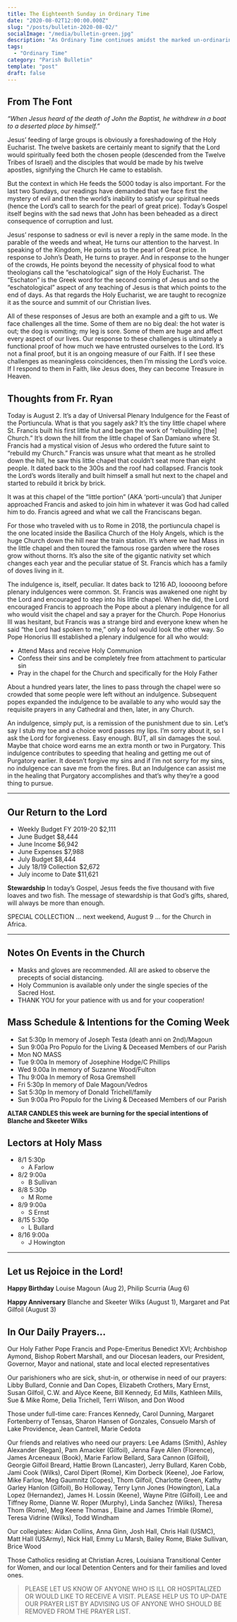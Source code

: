 ```yaml
---
title: The Eighteenth Sunday in Ordinary Time
date: "2020-08-02T12:00:00.000Z"
slug: "/posts/bulletin-2020-08-02/"
socialImage: "/media/bulletin-green.jpg"
description: "As Ordinary Time continues amidst the marked un-ordinariness of pandemic, Jesus reminds us of His supreme authority over the Earth and all of creation."
tags:
  - "Ordinary Time"
category: "Parish Bulletin"
template: "post"
draft: false
---
```


## From The Font


*“When Jesus heard of the death of John the Baptist, he withdrew in a boat to a deserted place by himself.”*

Jesus’ feeding of large groups is obviously a foreshadowing of the Holy Eucharist. The twelve baskets are certainly meant to signify that the Lord would spiritually feed both the chosen people (descended from the Twelve Tribes of Israel) and the disciples that would be made by his twelve apostles, signifying the Church He came to establish.

But the context in which He feeds the 5000 today is also important. For the last two Sundays, our readings have demanded that we face first the mystery of evil and then the world’s inability to satisfy our spiritual needs (hence the Lord’s call to search for the pearl of great price). Today’s Gospel itself begins with the sad news that John has been beheaded as a direct consequence of corruption and lust. 

Jesus’ response to sadness or evil is never a reply in the same mode. In the parable of the weeds and wheat, He turns our attention to the harvest. In speaking of the Kingdom, He points us to the pearl of Great price. In response to John’s Death, He turns to prayer. And in response to the hunger of the crowds, He points beyond the necessity of physical food to what theologians call the “eschatological” sign of the Holy Eucharist. The “Eschaton” is the Greek word for the second coming of Jesus and so the “eschatological” aspect of any teaching of Jesus is that which points to the end of days. As that regards the Holy Eucharist, we are taught to recognize it as the source and summit of our Christian lives.

All of these responses of Jesus are both an example and a gift to us. We face challenges all the time. Some of them are no big deal: the hot water is out; the dog is vomiting; my leg is sore. Some of them are huge and affect every aspect of our lives. Our response to these challenges is ultimately a functional proof of how much we have entrusted ourselves to the Lord. It’s not a final proof, but it is an ongoing measure of our Faith. If I see these challenges as meaningless coincidences, then I’m missing the Lord’s voice. If I respond to them in Faith, like Jesus does, they can become Treasure in Heaven.


## Thoughts from Fr. Ryan


Today is August 2. It’s a day of Universal Plenary Indulgence for the Feast of the Portiuncula. What is that you sagely ask? It’s the tiny little chapel where St. Francis built his first little hut and began the work of “rebuilding [the] Church.” It’s down the hill from the little chapel of San Damiano where St. Francis had a mystical vision of Jesus who ordered the future saint to “rebuild my Church.” Francis was unsure what that meant as he strolled down the hill, he saw this little chapel that couldn’t seat more than eight people. It dated back to the 300s and the roof had collapsed. Francis took the Lord’s words literally and built himself a small hut next to the chapel and started to rebuild it brick by brick. 

It was at this chapel of the “little portion” (AKA ‘porti-uncula’) that Juniper approached Francis and asked to join him in whatever it was God had called him to do. Francis agreed and what we call the Franciscans began.

For those who traveled with us to Rome in 2018, the portiuncula chapel is the one located inside the Basilica Church of the Holy Angels, which is the huge Church down the hill near the train station. It’s where we had Mass in the little chapel and then toured the famous rose garden where the roses grow without thorns. It’s also the site of the gigantic nativity set which changes each year and the peculiar statue of St. Francis which has a family of doves living in it. 

The indulgence is, itself, peculiar. It dates back to 1216 AD, looooong before plenary indulgences were common. St. Francis was awakened one night by the Lord and encouraged to step into his little chapel. When he did, the Lord encouraged Francis to approach the Pope about a plenary indulgence for all who would visit the chapel and say a prayer for the Church. Pope Honorius III was hesitant, but Francis was a strange bird and everyone knew when he said “the Lord had spoken to me,” only a fool would look the other way. So Pope Honorius III established a plenary indulgence for all who would:

* Attend Mass and receive Holy Communion
* Confess their sins and be completely free from attachment to particular sin
* Pray in the chapel for the Church and specifically for the Holy Father

About a hundred years later, the lines to pass through the chapel were so crowded that some people were left without an indulgence. Subsequent popes expanded the indulgence to be available to any who would say the requisite prayers in any Cathedral and then, later, in any Church. 

An indulgence, simply put, is a remission of the  punishment due to sin. Let’s say I stub my toe and a choice word passes my lips. I’m sorry about it, so I ask the Lord for forgiveness. Easy enough. BUT, all sin damages the soul. Maybe that choice word earns me an extra month or two in Purgatory. This indulgence contributes to speeding that healing and getting me out of Purgatory earlier. It doesn’t forgive my sins and if I’m not sorry for my sins, no indulgence can save me from the fires. But an Indulgence can assist me in the healing that Purgatory accomplishes and that’s why they’re a good thing to pursue. 


---

## Our Return to the Lord


* Weekly Budget FY 2019-20 $2,111
* June Budget $8,444
* June Income $6,942
* June Expenses $7,988
* July Budget $8,444
* July 18/19 Collection  $2,672
* July income to Date $11,621


**Stewardship** In today’s Gospel, Jesus feeds the five thousand with five loaves and two fish. The message of stewardship is that God’s gifts, shared, will always be more than enough.

SPECIAL COLLECTION … next weekend, August 9 … for the Church in Africa.

---

## Notes On Events in the Church
* Masks and gloves are recommended. All are asked to observe the precepts of social distancing. 
* Holy Communion is available only under the single species of the Sacred Host.
* THANK YOU for your patience with us and for your cooperation!


## Mass Schedule & Intentions for the Coming Week

* Sat	5:30p	In memory of Joseph Testa (death anni on 2nd)/Magoun
* Sun	9:00a	Pro Populo for the Living & Deceased Members of our Parish
* Mon	NO MASS 
* Tue	9:00a	In memory of Josephine Hodge/C Phillips
* Wed	9.00a	In memory of Suzanne Wood/Fulton
* Thu	9:00a	In memory of Rosa Gremshell
* Fri	5:30p	In memory of Dale Magoun/Vedros
* Sat	5:30p	In memory of Donald Trichell/family
* Sun	9:00a	Pro Populo for the Living & Deceased Members of our Parish


**ALTAR CANDLES this week are burning for the special intentions of Blanche and Skeeter Wilks**

## Lectors at Holy Mass


* 8/1 5:30p
	* A Farlow
* 8/2 9:00a
	* B Sullivan
* 8/8 5:30p
	* M  Rome
* 8/9 9:00a
	* S Ernst
* 8/15 5:30p
	* L Bullard
* 8/16 9:00a
	* J Howington

---

## Let us Rejoice in the Lord!

**Happy Birthday** Louise Magoun (Aug 2), Philip Scurria (Aug 6) 

**Happy Anniversary** Blanche and Skeeter Wilks (August 1), Margaret and Pat Gilfoil (August 3) 

## In Our Daily Prayers…

Our Holy Father Pope Francis and Pope-Emeritus Benedict XVI; Archbishop Aymond, Bishop Robert Marshall, and our Diocesan leaders, our President, Governor, Mayor and national, state and local elected representatives

Our parishioners who are sick, shut-in, or otherwise in need of our prayers: Libby Bullard, Connie and Dan Copes, Elizabeth Crothers, Mary Ernst, Susan Gilfoil, C.W. and Alyce Keene, Bill Kennedy, Ed Mills, Kathleen Mills, Sue & Mike Rome, Delia Trichell, Terri Wilson, and Don Wood

Those under full-time care: Frances Kennedy, Carol Dunning, Margaret Fortenberry of Tensas, Sharon Hansen of Gonzales, Consuelo Marsh of Lake Providence, Jean Cantrell, Marie Cedota

Our friends and relatives who need our prayers: Lee Adams (Smith), Ashley Alexander (Regan), Pam Amacker (Gilfoil), Jenna Faye Allen (Florence), James Arceneaux (Book), Marie Farlow Bellard, Sara Cannon (Gilfoil),  Georgie Gilfoil Breard, Hattie Brown (Lancaster), Jerry Bullard, Karen Cobb, Jami Cook (Wilks), Carol Dipert (Rome), Kim Dorbeck (Keene), Joe Farlow, Mike Farlow, Meg Gaumnitz (Copes), Thom Gilfoil, Charlotte Green, Kathy Garley Hanlon (Gilfoil), Bo Holloway, Terry Lynn Jones (Howington), LaLa Lopez (Hernandez), James H. Lossin (Keene),  Wayne Pitre (Gilfoil), Lee and Tiffney Rome, Dianne W. Roper (Murphy), Linda Sanchez (Wilks), Theresa Thom (Rome), Meg Keene Thomas , Elaine and James Trimble (Rome), Teresa Vidrine (Wilks), Todd Windham

Our collegiates: Aidan Collins, Anna Ginn, Josh Hall, Chris Hall (USMC), Matt Hall (USArmy), Nick Hall, Emmy Lu Marsh, Bailey Rome, Blake Sullivan, Brice Wood

Those Catholics residing at Christian Acres, Louisiana Transitional Center for Women, and our local Detention Centers and for their families and loved ones. 

> PLEASE LET US KNOW OF ANYONE WHO IS ILL OR HOSPITALIZED OR WOULD LIKE TO RECEIVE A VISIT.
> PLEASE HELP US TO UP-DATE OUR PRAYER LIST BY ADVISING US OF ANYONE WHO SHOULD BE REMOVED FROM THE PRAYER LIST.
